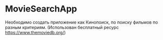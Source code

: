 # MovieSearchApp

Необходимо создать приложение как Кинопоиск, по поиску фильмов по разным критериям. (Использован бесплатный ресурс https://www.themoviedb.org/) 

